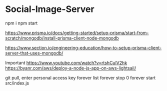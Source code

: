 # Social-Image-Server

npm i
npm start

https://www.prisma.io/docs/getting-started/setup-prisma/start-from-scratch/mongodb/install-prisma-client-node-mongodb

https://www.section.io/engineering-education/how-to-setup-prisma-client-server-that-uses-mongodb/

Important
https://www.youtube.com/watch?v=rtshCulV2hk
https://byanr.com/aws/deploy-a-node-js-app-on-aws-lightsail/

git pull, enter personal access key
forever list
forever stop 0
forever start src/index.js
